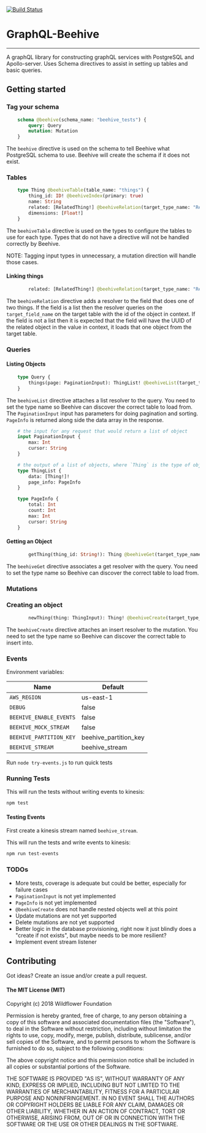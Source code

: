 
[![Build Status](https://drone.wildflower-tech.org/api/badges/WildflowerSchools/graphql-beehive/status.svg)](https://drone.wildflower-tech.org/WildflowerSchools/graphql-beehive)

# GraphQL-Beehive
-----------------------------------

A graphQL library for constructing graphQL services with PostgreSQL and Apollo-server. Uses Schema directives to assist in setting up tables and basic queries.


## Getting started

### Tag your schema

```graphql
    schema @beehive(schema_name: "beehive_tests") {
        query: Query
        mutation: Mutation
    }
```

The `beehive` directive is used on the schema to tell Beehive what PostgreSQL schema to use. Beehive will create the schema if it does not exist.

### Tables

```graphql
    type Thing @beehiveTable(table_name: "things") {
        thing_id: ID! @beehiveIndex(primary: true)
        name: String
        related: [RelatedThing!] @beehiveRelation(target_type_name: "RelatedThing", target_field_name: "thing")
        dimensions: [Float!]
    }
```

The `beehiveTable` directive is used on the types to configure the tables to use for each type. Types that do not have a directive will not be handled correctly by Beehive.

NOTE: Tagging input types in unnecessary, a mutation direction will handle those cases.

#### Linking things

```graphql
        related: [RelatedThing!] @beehiveRelation(target_type_name: "RelatedThing", target_field_name: "thing")
```

The `beehiveRelation` directive adds a resolver to the field that does one of two things. If the field is a list then the resolver queries on the `target_field_name` on the target table with the id of the object in context. If the field is not a list then it is expected that the field will have the UUID of the related object in the value in context, it loads that one object from the target table.


### Queries

#### Listing Objects

```graphql
    type Query {
        things(page: PaginationInput): ThingList! @beehiveList(target_type_name: "Thing")
    }
```
The `beehiveList` directive attaches a list resolver to the query. You need to set the type name so Beehive can discover the correct table to load from. The `PaginationInput` input has parameters for doing pagination and sorting. `PageInfo` is returned along side the data array in the response.

```graphql
    # the input for any request that would return a list of object
    input PaginationInput {
        max: Int
        cursor: String
    }

    # the output of a list of objects, where `Thing` is the type of object you expect
    type ThingList {
        data: [Thing!]!
        page_info: PageInfo
    }

    type PageInfo {
        total: Int
        count: Int
        max: Int
        cursor: String
    }
```
#### Getting an Object

```graphql
        getThing(thing_id: String!): Thing @beehiveGet(target_type_name: "Thing")
```

The `beehiveGet` directive associates a get resolver with the query. You need to set the type name so Beehive can discover the correct table to load from.

### Mutations

### Creating an object

```graphql
        newThing(thing: ThingInput): Thing! @beehiveCreate(target_type_name: "Thing")
```

The `beehiveCreate` directive attaches an insert resolver to the mutation. You need to set the type name so Beehive can discover the correct table to insert into.


### Events

Environment variables:

Name                       | Default
---------------------------|-----------
`AWS_REGION`               | us-east-1
`DEBUG`                    | false
`BEEHIVE_ENABLE_EVENTS`    | false
`BEEHIVE_MOCK_STREAM`      | false
`BEEHIVE_PARTITION_KEY`    | beehive_partition_key
`BEEHIVE_STREAM`           | beehive_stream

Run `node try-events.js` to run quick tests


### Running Tests

This will run the tests without writing events to kinesis:

```bash
npm test
```

#### Testing Events

First create a kinesis stream named `beehive_stream`.

This will run the tests and write events to kinesis:

```bash
npm run test-events
```


### TODOs

- More tests, coverage is adequate but could be better, especially for failure cases
- `PaginationInput` is not yet implemented
- `PageInfo` is not yet implemented
- `@beehiveCreate` does not handle nested objects well at this point
- Update mutations are not yet supported
- Delete mutations are not yet supported
- Better logic in the database provisioning, right now it just blindly does a "create if not exists", but maybe needs to be more resilient?
- Implement event stream listener

## Contributing

Got ideas? Create an issue and/or create a pull request.


#### The MIT License (MIT)

Copyright (c) 2018 Wildflower Foundation

Permission is hereby granted, free of charge, to any person obtaining a copy of this software and associated documentation files (the "Software"), to deal in the Software without restriction, including without limitation the rights to use, copy, modify, merge, publish, distribute, sublicense, and/or sell copies of the Software, and to permit persons to whom the Software is furnished to do so, subject to the following conditions:

The above copyright notice and this permission notice shall be included in all copies or substantial portions of the Software.

THE SOFTWARE IS PROVIDED "AS IS", WITHOUT WARRANTY OF ANY KIND, EXPRESS OR IMPLIED, INCLUDING BUT NOT LIMITED TO THE WARRANTIES OF MERCHANTABILITY, FITNESS FOR A PARTICULAR PURPOSE AND NONINFRINGEMENT. IN NO EVENT SHALL THE AUTHORS OR COPYRIGHT HOLDERS BE LIABLE FOR ANY CLAIM, DAMAGES OR OTHER LIABILITY, WHETHER IN AN ACTION OF CONTRACT, TORT OR OTHERWISE, ARISING FROM, OUT OF OR IN CONNECTION WITH THE SOFTWARE OR THE USE OR OTHER DEALINGS IN THE SOFTWARE.
